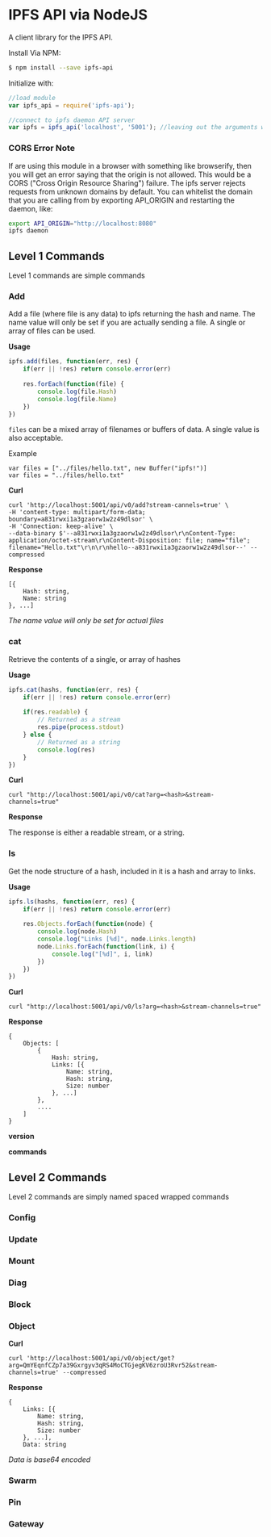 # IPFS API via NodeJS

A client library for the IPFS API.

Install Via NPM:
```bash
$ npm install --save ipfs-api
```

Initialize with:
```javascript
//load module
var ipfs_api = require('ipfs-api');

//connect to ipfs daemon API server
var ipfs = ipfs_api('localhost', '5001'); //leaving out the arguments will default to these values
```

### CORS Error Note
If are using this module in a browser with something like browserify, then you will get an error saying that the origin is not allowed.  This would be a CORS ("Cross Origin Resource Sharing") failure. The ipfs server rejects requests from unknown domains by default.  You can whitelist the domain that you are calling from by exporting API_ORIGIN and restarting the daemon, like:

```bash
export API_ORIGIN="http://localhost:8080"
ipfs daemon
```

## Level 1 Commands
Level 1 commands are simple commands

### Add
Add a file (where file is any data) to ipfs returning the hash and name. The
name value will only be set if you are actually sending a file. A single or
array of files can be used.

**Usage**
```javascript
ipfs.add(files, function(err, res) {
    if(err || !res) return console.error(err)
    
    res.forEach(function(file) {
        console.log(file.Hash)
        console.log(file.Name)
    })
})
```
`files` can be a mixed array of filenames or buffers of data. A single value is
also acceptable.

Example
```
var files = ["../files/hello.txt", new Buffer("ipfs!")]
var files = "../files/hello.txt"
```

**Curl**
```
curl 'http://localhost:5001/api/v0/add?stream-cannels=true' \
-H 'content-type: multipart/form-data; boundary=a831rwxi1a3gzaorw1w2z49dlsor' \
-H 'Connection: keep-alive' \
--data-binary $'--a831rwxi1a3gzaorw1w2z49dlsor\r\nContent-Type: application/octet-stream\r\nContent-Disposition: file; name="file"; filename="Hello.txt"\r\n\r\nhello--a831rwxi1a3gzaorw1w2z49dlsor--' --compressed
```

**Response**
```
[{
    Hash: string,
    Name: string
}, ...]
```
*The name value will only be set for actual files*



### cat
Retrieve the contents of a single, or array of hashes

**Usage**
```javascript
ipfs.cat(hashs, function(err, res) {
    if(err || !res) return console.error(err)
    
    if(res.readable) {
        // Returned as a stream
        res.pipe(process.stdout)
    } else {
        // Returned as a string
        console.log(res)
    }
})
```

**Curl**
```
curl "http://localhost:5001/api/v0/cat?arg=<hash>&stream-channels=true"
```

**Response**

The response is either a readable stream, or a string.

### ls
Get the node structure of a hash, included in it is a hash and array to links.

**Usage**
```javascript
ipfs.ls(hashs, function(err, res) {
    if(err || !res) return console.error(err)
    
    res.Objects.forEach(function(node) {
        console.log(node.Hash)
        console.log("Links [%d]", node.Links.length)
        node.Links.forEach(function(link, i) {
            console.log("[%d]", i, link)
        })
    })
})
```

**Curl**
```
curl "http://localhost:5001/api/v0/ls?arg=<hash>&stream-channels=true"
```

**Response**
```
{
    Objects: [
        { 
            Hash: string,
            Links: [{
                Name: string,
                Hash: string,
                Size: number
            }, ...]
        },
        ....
    ]
}
```


**version**

**commands**

## Level 2 Commands
Level 2 commands are simply named spaced wrapped commands

### Config

### Update

### Mount

### Diag

### Block

### Object
**Curl**
```
curl 'http://localhost:5001/api/v0/object/get?arg=QmYEqnfCZp7a39Gxrgyv3qRS4MoCTGjegKV6zroU3Rvr52&stream-channels=true' --compressed
```

**Response**
```
{
    Links: [{
        Name: string,
        Hash: string,
        Size: number
    }, ...],
    Data: string
```
*Data is base64 encoded*

### Swarm

### Pin

### Gateway
